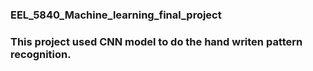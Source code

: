 ### EEL_5840_Machine_learning_final_project
### This project used CNN model to do the hand writen pattern recognition.
